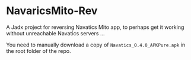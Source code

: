 # NavaricsMito-Rev

A Jadx project for reversing Navatics Mito app, to perhaps get it working without unreachable Navatics servers ...

You need to manually download a copy of `Navatics_0.4.0_APKPure.apk` in the root folder of the repo.
